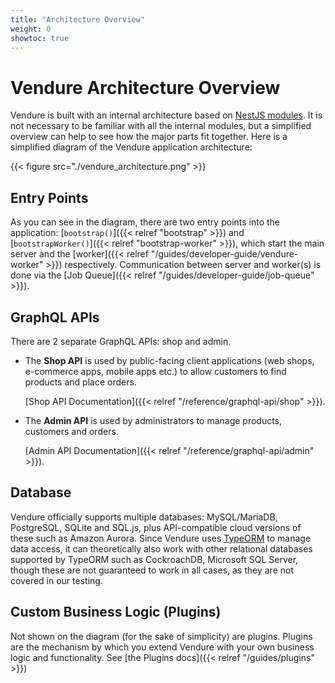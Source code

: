 ```yaml
---
title: "Architecture Overview"
weight: 0
showtoc: true
---
```


# Vendure Architecture Overview

Vendure is built with an internal architecture based on [NestJS modules](https://docs.nestjs.com/modules). It is not necessary to be familiar with all the internal modules, but a simplified overview can help to see how the major parts fit together.
Here is a simplified diagram of the Vendure application architecture:

{{< figure src="./vendure_architecture.png" >}} 

## Entry Points

As you can see in the diagram, there are two entry points into the application: [`bootstrap()`]({{< relref "bootstrap" >}}) and [`bootstrapWorker()`]({{< relref "bootstrap-worker" >}}), which start the main server and the [worker]({{< relref "/guides/developer-guide/vendure-worker" >}}) respectively. Communication between server and worker(s) is done via the [Job Queue]({{< relref "/guides/developer-guide/job-queue" >}}).

## GraphQL APIs

There are 2 separate GraphQL APIs: shop and admin. 

* The **Shop API** is used by public-facing client applications (web shops, e-commerce apps, mobile apps etc.) to allow customers to find products and place orders. 
    
    [Shop API Documentation]({{< relref "/reference/graphql-api/shop" >}}).
* The **Admin API** is used by administrators to manage products, customers and orders. 

    [Admin API Documentation]({{< relref "/reference/graphql-api/admin" >}}).

## Database

Vendure officially supports multiple databases: MySQL/MariaDB, PostgreSQL, SQLite and SQL.js, plus API-compatible cloud versions of these such as Amazon Aurora. Since Vendure uses [TypeORM](https://typeorm.io/#/) to manage data access, it can theoretically also work with other relational databases supported by TypeORM such as CockroachDB, Microsoft SQL Server, though these are not guaranteed to work in all cases, as they are not covered in our testing.

## Custom Business Logic (Plugins)

Not shown on the diagram (for the sake of simplicity) are plugins. Plugins are the mechanism by which you extend Vendure with your own business logic and functionality. See [the Plugins docs]({{< relref "/guides/plugins" >}})
